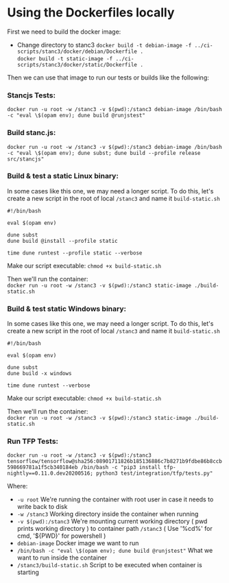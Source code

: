 # Using the Dockerfiles locally

First we need to build the docker image:  
- Change directory to stanc3
`docker build -t debian-image -f ../ci-scripts/stanc3/docker/debian/Dockerfile .`  
`docker build -t static-image -f ../ci-scripts/stanc3/docker/static/Dockerfile .`

Then we can use that image to run our tests or builds like the following:

### Stancjs Tests:
`docker run -u root -w /stanc3 -v $(pwd):/stanc3 debian-image /bin/bash -c "eval \$(opam env); dune build @runjstest"`

### Build stanc.js:
`docker run -u root -w /stanc3 -v $(pwd):/stanc3 debian-image /bin/bash -c "eval \$(opam env); dune subst; dune build --profile release src/stancjs"`

### Build & test a static Linux binary:

In some cases like this one, we may need a longer script.
To do this, let's create a new script in the root of local `/stanc3` and name it `build-static.sh`

```
#!/bin/bash

eval $(opam env)

dune subst
dune build @install --profile static

time dune runtest --profile static --verbose
```

Make our script executable: `chmod +x build-static.sh`

Then we'll run the container:  
`docker run -u root -w /stanc3 -v $(pwd):/stanc3 static-image ./build-static.sh`


### Build & test static Windows binary:

In some cases like this one, we may need a longer script.
To do this, let's create a new script in the root of local `/stanc3` and name it `build-static.sh`

```
#!/bin/bash

eval $(opam env)

dune subst
dune build -x windows

time dune runtest --verbose
```

Make our script executable: `chmod +x build-static.sh`

Then we'll run the container:  
`docker run -u root -w /stanc3 -v $(pwd):/stanc3 static-image ./build-static.sh`

### Run TFP Tests:
`docker run -u root -w /stanc3 -v $(pwd):/stanc3 tensorflow/tensorflow@sha256:08901711826b185136886c7b8271b9fdbe86b8ccb598669781a1f5cb340184eb /bin/bash -c "pip3 install tfp-nightly==0.11.0.dev20200516; python3 test/integration/tfp/tests.py"`

Where:
- `-u root` We're running the container with root user in case it needs to write back to disk
- `-w /stanc3` Working directory inside the container when running
- `-v $(pwd):/stanc3` We're mounting current working directory ( pwd prints working directory ) to container path `/stanc3` ( Use '%cd%' for cmd, '${PWD}' for powershell )
- `debian-image` Docker image we want to run
- `/bin/bash -c "eval \$(opam env); dune build @runjstest"` What we want to run inside the container
- `/stanc3/build-static.sh` Script to be executed when container is starting
